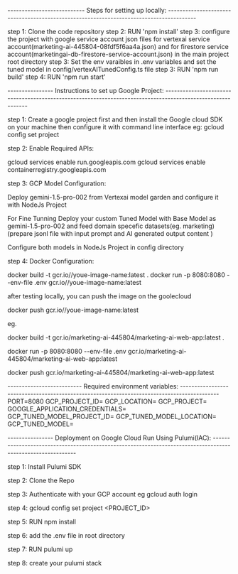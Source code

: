 --------------------------- Steps for setting up locally: ----------------------------------------------------------------------------------------

step 1: Clone the code repository
step 2: RUN 'npm install'
step 3: configure the project with google service account json files for vertexai service account(marketing-ai-445804-08fdf5f6aa4a.json) and for firestore service account(marketingai-db-firestore-service-account.json) in the main project root directory
step 3: Set the env varaibles in .env variables and set the tuned model in config/vertexAITunedConfig.ts file
step 3: RUN 'npm run build'
step 4: RUN 'npm run start'

---------------- Instructions to set up Google Project: ------------------------------------------------------------------------------------------------------------

step 1: Create a google project first and then install the Google cloud SDK on your machine then configure it with command line interface
eg: gcloud config set project <your-project-id>

step 2: Enable Required APIs:

gcloud services enable run.googleapis.com
gcloud services enable containerregistry.googleapis.com

step 3: GCP Model Configuration:

Deploy gemini-1.5-pro-002 from Vertexai model garden and configure it with NodeJs Project

For Fine Tunning Deploy your custom Tuned Model with Base Model as gemini-1.5-pro-002 and feed domain specefic datasets(eg. marketing) (prepare jsonl file with input prompt and AI generated output content )

Configure both models in NodeJs Project in config directory

step 4: Docker Configuration:

docker build -t gcr.io/<your-project-id>/youe-image-name:latest .
docker run -p 8080:8080 --env-file .env gcr.io/<your-project-id>/youe-image-name:latest

after testing locally, you can push the image on the goolecloud

docker push gcr.io/<your-project-id>/youe-image-name:latest

eg.

docker build -t gcr.io/marketing-ai-445804/marketing-ai-web-app:latest .

docker run -p 8080:8080 --env-file .env gcr.io/marketing-ai-445804/marketing-ai-web-app:latest

docker push gcr.io/marketing-ai-445804/marketing-ai-web-app:latest

-------------------------- Required environment variables: -------------------------------------------------------------------------------------------
PORT=8080
GCP_PROJECT_ID=
GCP_LOCATION=
GCP_PROJECT=
GOOGLE_APPLICATION_CREDENTIALS=
GCP_TUNED_MODEL_PROJECT_ID=
GCP_TUNED_MODEL_LOCATION=
GCP_TUNED_MODEL=

---------------- Deployment on Google Cloud Run Using Pulumi(IAC): ------------------------------------------------------------------------------------------------------------

step 1: Install Pulumi SDK

step 2: Clone the Repo

step 3: Authenticate with your GCP account
eg gcloud auth login

step 4: gcloud config set project <PROJECT_ID>

step 5: RUN npm install

step 6: add the .env file in root directory

step 7: RUN pulumi up

step 8: create your pulumi stack
